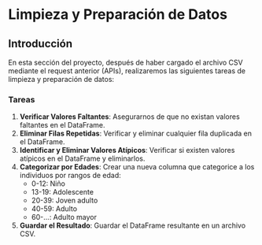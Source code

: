# Limpieza y Preparación de Datos

## Introducción

En esta sección del proyecto, después de haber cargado el archivo CSV mediante el request anterior (APIs), realizaremos las siguientes tareas de limpieza y preparación de datos:

### Tareas

1. **Verificar Valores Faltantes**: Asegurarnos de que no existan valores faltantes en el DataFrame.
2. **Eliminar Filas Repetidas**: Verificar y eliminar cualquier fila duplicada en el DataFrame.
3. **Identificar y Eliminar Valores Atípicos**: Verificar si existen valores atípicos en el DataFrame y eliminarlos.
4. **Categorizar por Edades**: Crear una nueva columna que categorice a los individuos por rangos de edad:
    - 0-12: Niño
    - 13-19: Adolescente
    - 20-39: Joven adulto
    - 40-59: Adulto
    - 60-...: Adulto mayor
5. **Guardar el Resultado**: Guardar el DataFrame resultante en un archivo CSV.
